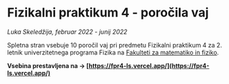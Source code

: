# Fizikalni praktikum 4 - poročila vaj
*Luka Skeledžija, februar 2022 - junij 2022*

Spletna stran vsebuje 10 poročil vaj pri predmetu Fizikalni praktikum 4 za 2. letnik univerzitetnega programa Fizika na [Fakulteti za matematiko in fiziko](https://www.fmf.uni-lj.si/sl/).

**Vsebina prestavljena na -> [https://fpr4-ls.vercel.app/](https://fpr4-ls.vercel.app/)**

